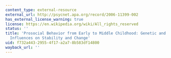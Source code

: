 ```yaml
---
content_type: external-resource
external_url: http://psycnet.apa.org/record/2006-11399-002
has_external_license_warning: true
license: https://en.wikipedia.org/wiki/All_rights_reserved
status: ''
title: 'Prosocial Behavior from Early to Middle Childhood: Genetic and Environmental
  Influences on Stability and Change'
uid: f732a443-2955-4f17-a2a7-8b583df14800
wayback_url: ''
---
```

